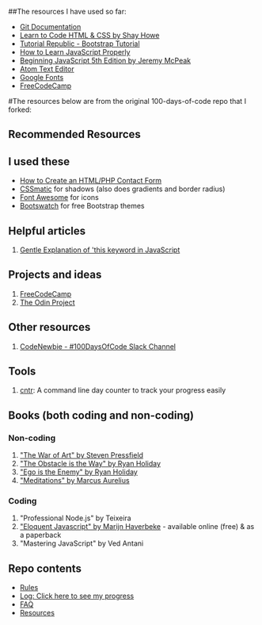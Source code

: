 ##The resources I have used so far:
* [Git Documentation](https://git-scm.com/doc)
* [Learn to Code HTML & CSS by Shay Howe](http://learn.shayhowe.com/html-css/)
* [Tutorial Republic - Bootstrap Tutorial](http://www.tutorialrepublic.com/twitter-bootstrap-tutorial/)
* [How to Learn JavaScript Properly](http://javascriptissexy.com/how-to-learn-javascript-properly/)
* [Beginning JavaScript 5th Edition by Jeremy McPeak](http://www.wiley.com/WileyCDA/WileyTitle/productCd-1118903331.html)
* [Atom Text Editor](https://atom.io/)
* [Google Fonts](https://fonts.google.com/)
* [FreeCodeCamp](https://www.freecodecamp.com)


#The resources below are from the original 100-days-of-code repo that I forked:
## Recommended Resources

## I used these
* [How to Create an HTML/PHP Contact Form](http://webdesy.com/how-to-create-html-php-contact-form-part-2/)
* [CSSmatic](http://www.cssmatic.com/box-shadow) for shadows (also does gradients and border radius)
* [Font Awesome](http://fontawesome.io/) for icons
* [Bootswatch](https://bootswatch.com/) for free Bootstrap themes

## Helpful articles
1. [Gentle Explanation of 'this keyword in JavaScript](http://rainsoft.io/gentle-explanation-of-this-in-javascript/)

## Projects and ideas
1. [FreeCodeCamp](https://www.freecodecamp.com)
2. [The Odin Project](http://www.theodinproject.com/)

## Other resources
1. [CodeNewbie - #100DaysOfCode Slack Channel](https://codenewbie.typeform.com/to/uwsWlZ)

## Tools
1. [cntr](https://github.com/nsgonultas/cntr): A command line day counter to track your progress easily

## Books (both coding and non-coding)

### Non-coding
1. ["The War of Art" by Steven Pressfield](http://www.goodreads.com/book/show/1319.The_War_of_Art)
2. ["The Obstacle is the Way" by Ryan Holiday](http://www.goodreads.com/book/show/18668059-the-obstacle-is-the-way?ac=1&from_search=true)
3. ["Ego is the Enemy" by Ryan Holiday](http://www.goodreads.com/book/show/27036528-ego-is-the-enemy?from_search=true&search_version=service)
4. ["Meditations" by Marcus Aurelius](https://www.goodreads.com/book/show/662925.Meditations)

### Coding
1. "Professional Node.js" by Teixeira
2. ["Eloquent Javascript" by Marijn Haverbeke](http://eloquentjavascript.net/) - available online (free) & as a paperback
3. "Mastering JavaScript" by Ved Antani

## Repo contents
* [Rules](rules.md)
* [Log: Click here to see my progress](log.md)
* [FAQ](FAQ.md)
* [Resources](resources.md)
